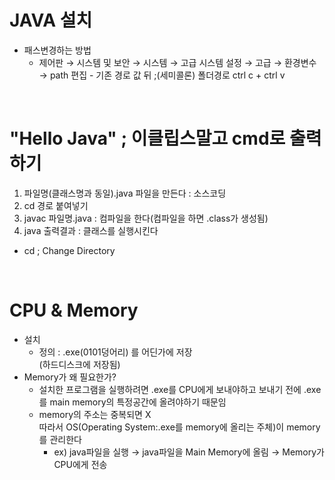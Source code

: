 # JAVA 설치 <br>
* 패스변경하는 방법 
  - 제어판 → 시스템 및 보안  → 시스템  → 고급 시스템 설정  → 고급  → 환경변수  → path 편집 - 기존 경로 값 뒤 ;(세미콜론) 폴더경로 ctrl c + ctrl v

<br>

# "Hello Java" ; 이클립스말고 cmd로 출력하기
1. 파일명(클래스명과 동일).java 파일을 만든다 : 소스코딩
2. cd 경로 붙여넣기
3. javac 파일명.java : 컴파일을 한다(컴파일을 하면 .class가 생성됨)
4. java 출력결과 : 클래스를 실행시킨다

- cd ; Change Directory

<br>

# CPU & Memory
* 설치
  * 정의 : .exe(0101덩어리) 를 어딘가에 저장 <br>(하드디스크에 저장됨) 
* Memory가 왜 필요한가?
  * 설치한 프로그램을 실행하려면 .exe를 CPU에게 보내야하고 보내기 전에  .exe를 main memory의 특정공간에 올려야하기 때문임
  * memory의 주소는 중복되면 X <br> 따라서 OS(Operating System:.exe를 memory에 올리는 주체)이 memory를 관리한다 
      * ex) java파일을 실행 → java파일을 Main Memory에 올림 → Memory가 CPU에게 전송
